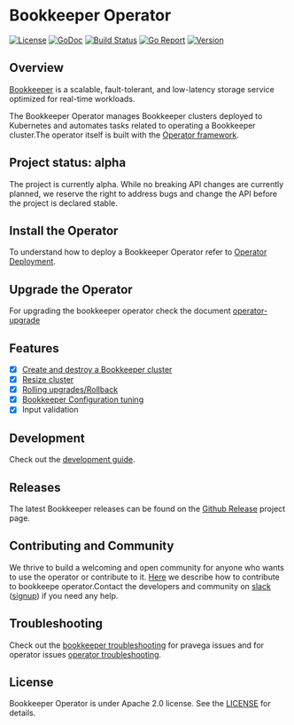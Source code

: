# Bookkeeper Operator

 [![License](https://img.shields.io/badge/License-Apache%202.0-blue.svg)](https://opensource.org/licenses/Apache-2.0) [![GoDoc](https://godoc.org/github.com/pravega/bookkeeper-operator?status.svg)](https://godoc.org/github.com/pravega/bookkeeper-operator) [![Build Status](https://travis-ci.org/pravega/bookkeeper-operator.svg?branch=master)](https://travis-ci.org/pravega/bookkeeper-operator) [![Go Report](https://goreportcard.com/badge/github.com/pravega/bookkeeper-operator)](https://goreportcard.com/report/github.com/pravega/bookkeeper-operator) [![Version](https://img.shields.io/github/release/pravega/bookkeeper-operator.svg)](https://github.com/pravega/bookkeeper-operator/releases)

## Overview

[Bookkeeper](https://bookkeeper.apache.org/) is a scalable, fault-tolerant, and low-latency storage service optimized for real-time workloads.

The Bookkeeper Operator manages Bookkeeper clusters deployed to Kubernetes and automates tasks related to operating a Bookkeeper cluster.The operator itself is built with the [Operator framework](https://github.com/operator-framework/operator-sdk).

## Project status: alpha

The project is currently alpha. While no breaking API changes are currently planned, we reserve the right to address bugs and change the API before the project is declared stable.

## Install the Operator

To understand how to deploy a Bookkeeper Operator refer to [Operator Deployment](charts/bookkeeper-operator#deploying-bookkeeper-operator).

## Upgrade the Operator

For upgrading the bookkeeper operator check the document [operator-upgrade](doc/operator-upgrade.md)

## Features

- [x] [Create and destroy a Bookkeeper cluster](charts/bookkeeper/README.md)
- [x] [Resize cluster](charts/bookkeeper/README.md#updating-bookkeeper-cluster)
- [x] [Rolling upgrades/Rollback](doc/upgrade-cluster.md)
- [x] [Bookkeeper Configuration tuning](doc/configuration.md)
- [x] Input validation

## Development

Check out the [development guide](doc/development.md).

## Releases  

The latest Bookkeeper releases can be found on the [Github Release](https://github.com/pravega/bookkeeper-operator/releases) project page.

## Contributing and Community

We thrive to build a welcoming and open community for anyone who wants to use the operator or contribute to it. [Here](CONTRIBUTING.md) we describe how to contribute to bookkeepe operator.Contact the developers and community on [slack](https://pravega-io.slack.com/) ([signup](https://pravega-slack-invite.herokuapp.com/)) if you need any help.

## Troubleshooting

Check out the [bookkeeper troubleshooting](doc/troubleshooting.md#bookkeeper-cluster-issues) for pravega issues and for operator issues [operator troubleshooting](doc/troubleshooting.md#bookkeeper-operator-issues).

## License

Bookkeeper Operator is under Apache 2.0 license. See the [LICENSE](https://github.com/pravega/pravega-operator/blob/master/LICENSE) for details.

